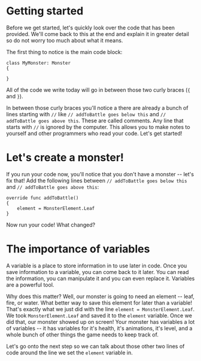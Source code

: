 Getting started
===============
Before we get started, let's quickly look over the code that has been provided. We'll come back to this at the end and explain it in greater detail so do not worry too much about what it means.

The first thing to notice is the main code block:
	
	class MyMonster: Monster
	{
	
	}
	
All of the code we write today will go in between those two curly braces (```{``` and ```}```).

In between those curly braces you'll notice a there are already a bunch of lines starting with ```//``` like ```// addToBattle goes below this``` and ```// addToBattle goes above this```. These are called comments. Any line that starts with ```//``` is ignored by the computer. This allows you to make notes to yourself and other programmers who read your code. Let's get started!

Let's create a monster!
=======================
If you run your code now, you'll notice that you don't have a monster -- let's fix that! Add the following lines between ```// addToBattle goes below this``` and ```// addToBattle goes above this```:

    override func addToBattle()
    {
        element = MonsterElement.Leaf
    }

Now run your code! What changed?

The importance of variables
===========================
A variable is a place to store information in to use later in code. Once you save information to a variable, you can come back to it later. You can read the information, you can manipulate it and you can even replace it. Variables are a powerful tool.

Why does this matter? Well, our monster is going to need an element -- leaf, fire, or water. What better way to save this element for later than a variable! That's exactly what we just did with the line ```element = MonsterElement.Leaf```. We took ```MonsterElement.Leaf``` and saved it to the ```element``` variable. Once we did that, our monster showed up on screen! Your monster has variables a lot of variables -- it has variables for it's health, it's animations, it's level, and a whole bunch of other things the game needs to keep track of.

Let's go onto the next step so we can talk about those other two lines of code around the line we set the ```element``` variable in.